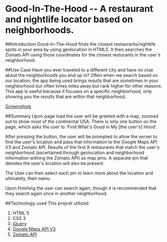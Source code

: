 # Good-In-The-Hood -- A restaurant and nightlife locator based on neighborhoods.

##Introduction 
Good-In-The-Hood finds the closest restaurants/nightlife spots in your area by using geolocation in HTML5. It then searches the Zomato API using those coordinates for the closest resturants in the user's neighborhood.

##Use Case
Have you ever traveled to a different city and have no clue about the neighborhoods you end up in? Often when we search based on our location, the app being used brings results that are sometimes in your neighborhood but often times miles away but rank higher for other reasons. This app is useful because it focuses on a specific neighborhood, only showing you the results that are within that neighborhood.

[Screenshots](https://github.com/tonybrancato/good-in-the-hood/tree/master/screenshots) 

##Summary
Upon page load the user will be greeted with a map, zoomed out to show most of the continental USA. There is only one button on the page, which asks the user to 'Find What's Good in My [the user's] Hood'. 

After pressing the button, the user will be prompted to allow the server to find the user's location and pass that information to the Google Maps API V3 and Zomato API. Results of the first 9 restaurants that match the user's neighborhood (ascertained through geolocation and neighborhood information withing the Zomato API) as map pins. A separate pin that denotes the user's location will also be present.

The User can then select each pin to learn more about the location and ultimately, their menu.

Upon finishing the user can search again, though it is recommended that they search again once in another neighborhood.

##Technology used
This projcet utilized 
  1. HTML 5
  2. CSS 3
  3. [jQuery](https://api.jquery.com/)
  4. [Google Maps API V3](https://developers.google.com/maps/)
  5. [Zomato API](https://developers.zomato.com/api)
